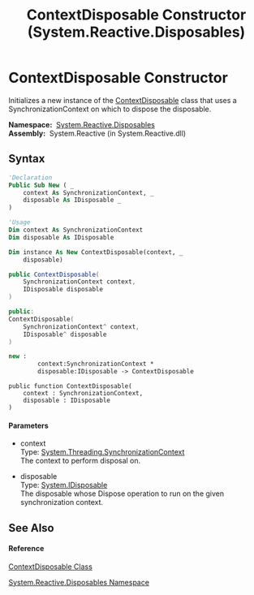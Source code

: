 ﻿---
title: ContextDisposable Constructor  (System.Reactive.Disposables)
TOCTitle: ContextDisposable Constructor
ms:assetid: M:System.Reactive.Disposables.ContextDisposable.#ctor(System.Threading.SynchronizationContext,System.IDisposable)
ms:mtpsurl: https://msdn.microsoft.com/en-us/library/system.reactive.disposables.contextdisposable.contextdisposable(v=VS.103)
ms:contentKeyID: 36068865
ms.date: 06/28/2011
mtps_version: v=VS.103
f1_keywords:
- System.Reactive.Disposables.ContextDisposable.#ctor
- System.Reactive.Disposables.ContextDisposable.ContextDisposable
dev_langs:
- CSharp
- JScript
- VB
- FSharp
- c++
---

# ContextDisposable Constructor

Initializes a new instance of the [ContextDisposable](hh229422\(v=vs.103\).md) class that uses a SynchronizationContext on which to dispose the disposable.

**Namespace:**  [System.Reactive.Disposables](hh229090\(v=vs.103\).md)  
**Assembly:**  System.Reactive (in System.Reactive.dll)

## Syntax

``` vb
'Declaration
Public Sub New ( _
    context As SynchronizationContext, _
    disposable As IDisposable _
)
```

``` vb
'Usage
Dim context As SynchronizationContext
Dim disposable As IDisposable

Dim instance As New ContextDisposable(context, _
    disposable)
```

``` csharp
public ContextDisposable(
    SynchronizationContext context,
    IDisposable disposable
)
```

``` c++
public:
ContextDisposable(
    SynchronizationContext^ context, 
    IDisposable^ disposable
)
```

``` fsharp
new : 
        context:SynchronizationContext * 
        disposable:IDisposable -> ContextDisposable
```

``` jscript
public function ContextDisposable(
    context : SynchronizationContext, 
    disposable : IDisposable
)
```

#### Parameters

  - context  
    Type: [System.Threading.SynchronizationContext](https://msdn.microsoft.com/en-us/library/wx31754f)  
    The context to perform disposal on.  

<!-- end list -->

  - disposable  
    Type: [System.IDisposable](https://msdn.microsoft.com/en-us/library/aax125c9)  
    The disposable whose Dispose operation to run on the given synchronization context.  

## See Also

#### Reference

[ContextDisposable Class](hh229422\(v=vs.103\).md)

[System.Reactive.Disposables Namespace](hh229090\(v=vs.103\).md)

